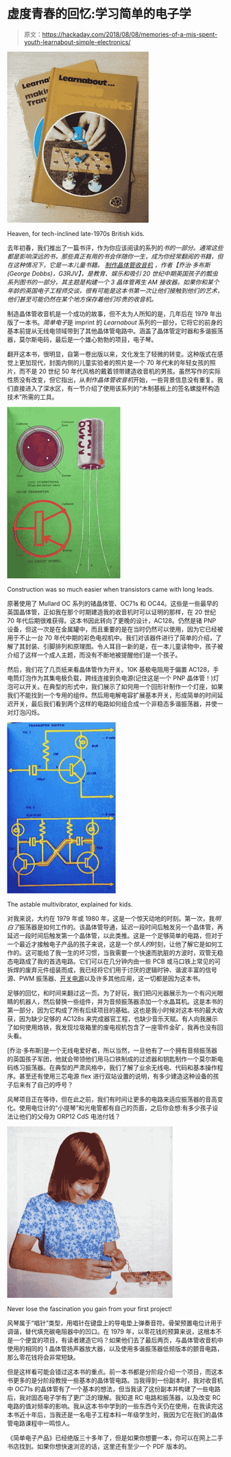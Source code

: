 # 虚度青春的回忆:学习简单的电子学

> 原文：<https://hackaday.com/2018/08/08/memories-of-a-mis-spent-youth-learnabout-simple-electronics/>

[![Heaven, for tech-inclined late-1970s British kids.](img/9a99726be37f78a7ea4300b90563bfb4.png)](https://hackaday.com/wp-content/uploads/2018/07/learnabout-book-covers.jpg)

Heaven, for tech-inclined late-1970s British kids.

去年初春，我们推出了一篇书评，作为你应该阅读的系列的*书的一部分。通常这些都是影响深远的书，那些真正有用的书会伴随你一生，成为你经常翻阅的书籍，但在这种情况下，它是一本儿童书籍。 [*制作晶体管收音机*](https://hackaday.com/2017/02/03/books-you-should-read-making-a-transistor-radio/) ，作者【乔治·多布斯(George Dobbs)，G3RJV】，是教育、娱乐和吸引 20 世纪中期英国孩子的瓢虫系列图书的一部分，其主题是构建一个 3 晶体管再生 AM 接收器。如果你和某个年龄的英国电子工程师交谈，很有可能是这本书第一次让他们接触到他们的艺术，他们甚至可能仍然在某个地方保存着他们珍贵的收音机。*

制造晶体管收音机是一个成功的故事，但不太为人所知的是，几年后在 1979 年出版了一本书。*简单电子*是 imprint 的 *Learnabout* 系列的一部分，它将它的前身的基本前提从无线电领域带到了其他晶体管电路中。涵盖了晶体管定时器和多谐振荡器，莫尔斯电码，最后是一个雄心勃勃的项目，电子琴。

翻开这本书，很明显，自第一卷出版以来，文化发生了轻微的转变。这种版式在感觉上更加现代，封面内侧的儿童实验者的照片是一个 70 年代末的年轻女孩的照片，而不是 20 世纪 50 年代风格的戴着领带建造收音机的男孩。虽然写作的实际性质没有改变，但它指出，从*制作晶体管收音机*开始，一些背景信息没有重复。我们直接进入了深水区，有一节介绍了使用该系列的“木制基板上的签名螺旋杯构造技术”所需的工具。

[![Construction was so much easier when transistors came with long leads.](img/597d184daafc44a6103921494e14bb66.png)](https://hackaday.com/wp-content/uploads/2018/07/learnabout-ac1281.jpg)

Construction was so much easier when transistors came with long leads.

原著使用了 Mullard OC 系列的锗晶体管、OC71s 和 OC44。这些是一些最早的英国晶体管，正如我在那个时期建造我的收音机时可以证明的那样，在 20 世纪 70 年代后期很难获得。这本书因此转向了更晚的设计，AC128。仍然是锗 PNP 设备，但这一次是在金属罐中，而且重要的是在当时仍然可以使用，因为它已经被用于不止一台 70 年代中期的彩色电视机中。我们对该器件进行了简单的介绍，了解了其封装、引脚排列和原理图。令人耳目一新的是，在一本儿童读物中，孩子被介绍了这样一个成人主题，而没有不断地被提醒他们是一个孩子。

然后，我们花了几页纸来看晶体管作为开关。10K 基极电阻用于偏置 AC128，手电筒灯泡作为其集电极负载，跨线连接到负电源(记住这是一个 PNP 晶体管！)灯泡可以开关。在典型的形式中，我们展示了如何用一个回形针制作一个灯座，如果我们不能找到一个专用的组件。然后用电解电容扩展基本开关，形成简单的时间延迟开关，最后我们看到两个这样的电路如何组合成一个非稳态多谐振荡器，并使一对灯泡闪烁。

[![The astable multivibrator, explained for kids.](img/763134921c0137259b4025d8521f9d13.png)](https://hackaday.com/wp-content/uploads/2018/07/learnabout-multivibrator-explained2.jpg)

The astable multivibrator, explained for kids.

对我来说，大约在 1979 年或 1980 年，这是一个惊天动地的时刻。第一次，我*明白了*振荡器是如何工作的。该晶体管导通，延迟一段时间后触发另一个晶体管，再延迟一段时间后触发第一个晶体管，以此类推。这是一个足够简单的电路，但对于一个最近才接触电子产品的孩子来说，这是一个*惊人的*时刻，让他了解它是如何工作的。这可能给了我一生的坏习惯，当我需要一个快速而肮脏的方波时，双管无稳态电路成了我的首选电路。它们可以在几分钟内由一些 PCB 或马口铁上常见的可拆焊的废弃元件组装而成，我已经将它们用于讨厌的逻辑时钟、谐波丰富的信号源、PWM 振荡器、[开关电源](https://hackaday.com/2016/10/04/a-quickly-hacked-together-avalanche-pulse-generator/)以及许多其他应用，这一切都是因为这本书。

足够的回忆，和时间来翻过这一页。为了好玩，我们把闪光器展示为一个有闪光眼睛的机器人，然后替换一些组件，并为音频振荡器添加一个水晶耳机。这是本书的第一部分，因为它构成了所有后续项目的基础。这也是我小时候对这本书的最大收获，因为缺少足够的 AC128s 来完成器官工程，也缺少音乐天赋。有人向我展示了如何使用烙铁，我发现垃圾箱里的废电视机包含了一座零件金矿，我再也没有回头看。

[乔治·多布斯]是一个无线电爱好者，所以当然，一旦他有了一个拥有音频振荡器的英国孩子军团，他就会带领他们用马口铁制成的过滤器和钥匙制作一个莫尔斯电码练习振荡器。在典型的严肃风格中，我们了解了业余无线电、代码和基本操作程序。甚至还有使用三芯电源 flex 进行双站设置的说明，有多少建造这种设备的孩子后来有了自己的呼号？

风琴项目正在等待，但在此之前，我们有时间让更多的电路来适应振荡器的音高变化。使用电位计的“小提琴”和光电管都有自己的页面，之后你会想:有多少孩子设法让他们的父母为 ORP12 CdS 电池付钱？

[![Never lose the fascination you gain from your first project!](img/362a4152bcffe10a56cf397c1a7018a0.png)](https://hackaday.com/wp-content/uploads/2018/07/learnabout-kid.jpg)

Never lose the fascination you gain from your first project!

风琴属于“唱针”类型，用唱针在键盘上的导电垫上弹奏音符。骨架预置电位计用于调谐，替代填充碳电阻器中的凹口。在 1979 年，以零花钱的预算来说，这根本不是一个便宜的项目，有读者建造它吗？如果他们去了最后两页，与晶体管收音机中使用的相同的 1 晶体管扬声器放大器，以及使用多谐振荡器低频版本的颤音电路，那么零花钱将会非常短缺。

但是这样看可能会错过这本书的重点。前一本书都是分阶段介绍一个项目，而这本书更多的是分阶段教授一些基本的晶体管电路。当我得到一份副本时，我对收音机中 OC71s 的晶体管有了一个基本的想法，但当我读了这份副本并构建了一些电路后，我对固态电子学有了更广泛的理解。我知道 RC 电路和振荡器，以及改变 RC 电路的值对频率的影响。我从这本书中学到的一些东西今天仍在使用，在我读完这本书近十年后，当我还是一名电子工程本科一年级学生时，我因为它在我们的晶体管电路课程中一鸣惊人。

《简单电子产品》已经绝版三十多年了，但是如果你想要一本，你可以在网上二手书店找到。如果你想快速浏览的话，这里还有至少一个 PDF 版本的。